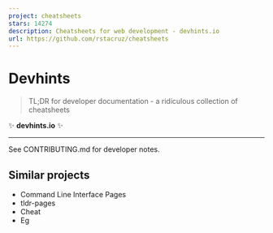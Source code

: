```yaml
---
project: cheatsheets
stars: 14274
description: Cheatsheets for web development - devhints.io
url: https://github.com/rstacruz/cheatsheets
---
```


Devhints
========

> TL;DR for developer documentation - a ridiculous collection of cheatsheets

  

  
✨ **devhints.io** ✨

  

* * *

See CONTRIBUTING.md for developer notes.

Similar projects
----------------

-   Command Line Interface Pages
-   tldr-pages
-   Cheat
-   Eg
